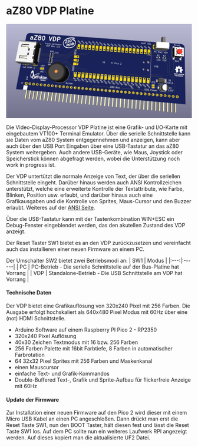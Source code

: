 # aZ80 VDP Platine

<img width="640px" src="aZ80_VDP.jpg" alt="Die aZ80 VDP Platine" />

Die Video-Display-Processor VDP Platine ist eine Grafik- und I/O-Karte mit eingebautem VT100+ Terminal Emulator. Über die serielle Schnittstelle kann sie Daten vom aZ80 System
entgegennehmen und anzeigen, kann aber auch über den USB Port Eingaben über eine USB-Tastatur an das aZ80 System weitergeben. 
Auch andere USB-Geräte, wie Maus, Joystick oder Speicherstick können abgefragt werden, wobei die Unterstützung noch work in progress ist.

Der VDP untertützt die normale Anzeige von Text, der über die seriellen Schnittstelle eingeht. Darüber hinaus werden auch ANSI Kontrollzeichen 
unterstützt, welche eine erweiterte Kontrolle der Textattribute, wie Farbe, Blinken, Position usw. erlaubt, und darüber hinaus auch eine Grafikausgaben
und die Kontrolle von Sprites, Maus-Cursor und den Buzzer erlaubt. Weiteres auf der <a href="./ANSI.md">ANSI Seite</a>.

Über die USB-Tastatur kann mit der Tastenkombination WIN+ESC ein Debug-Fenster eingeblendet werden, das den akutellen Zustand des VDP anzeigt.

Der Reset Taster SW1 bietet es an den VDP zurückzusetzen und vereinfacht auch das installieren einer neuen Firmware an einem PC.

Der Umschalter SW2 bietet zwei Betriebsmodi an:
| SW1 | Modus |
|:---:|:------|
| PC  | PC-Betrieb - Die serielle Schnittstelle auf der Bus-Platine hat Vorrang |
| VDP | Standalone-Betrieb - Die USB Schnittstelle am VDP hat Vorrang |

#### Technische Daten

Der VDP bietet eine Grafikauflösung von 320x240 Pixel mit 256 Farben. Die Ausgabe erfolgt hochskaliert als 640x480 Pixel Modus mit 60Hz über eine (not) HDMI Schnittstelle.

 - Arduino Software auf einem Raspberry PI Pico 2 - RP2350
 - 320x240 Pixel Auflösung
 - 40x30 Zeichen Textmodus mit 16 bzw. 256 Farben
 - 256 Farben Palette mit 16bit Farbtiefe, 8 Farben in automatischer Farbrotation
 - 64 32x32 Pixel Sprites mit 256 Farben und Maskenkanal
 - einen Mauscursor
 - einfache Text- und Grafik-Kommandos
 - Double-Buffered Text-, Grafik und Sprite-Aufbau für flickerfreie Anzeige mit 60Hz

#### Update der Firmware

Zur Installation einer neuen Firmware auf den Pico 2 wird dieser mit einem Micro USB Kabel an einen PC angeschloßen.
Dann drückt man erst die Reset Taste SW1, nun den BOOT Taster, hält diesen fest und lässt die Reset Taste SW1 los.
Auf dem PC sollte nun ein weiteres Laufwerk RPI angezeigt werden. Auf dieses kopiert man die aktualisierte UF2 Datei.
